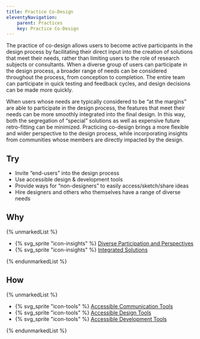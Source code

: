 ```yaml
---
title: Practice Co-Design
eleventyNavigation:
    parent: Practices
    key: Practice Co-Design
---
```


The practice of co-design allows users to become active participants in the design process by facilitating their direct
input into the creation of solutions that meet their needs, rather than limiting users to the role of research subjects
or consultants. When a diverse group of users can participate in the design process, a broader range of needs can be
considered throughout the process, from conception to completion. The entire team can participate in quick testing and
feedback cycles, and design decisions can be made more quickly.

When users whose needs are typically considered to be “at the margins” are able to participate in the design process,
the features that meet their needs can be more smoothly integrated into the final design. In this way, both the
segregation of “special” solutions as well as expensive future retro-fitting can be minimized. Practicing co-design
brings a more flexible and wider perspective to the design process, while incorporating insights from communities whose
members are directly impacted by the design.

## Try

* Invite “end-users” into the design process
* Use accessible design & development tools
* Provide ways for “non-designers” to easily access/sketch/share ideas
* Hire designers and others who themselves have a range of diverse needs

## Why

{% unmarkedList %}

* {% svg_sprite "icon-insights" %} [Diverse Participation and Perspectives](../../insights/diverse-participation-and-perspectives/)
* {% svg_sprite "icon-insights" %} [Integrated Solutions](../../insights/integrated-solutions/)

{% endunmarkedList %}

## How

{% unmarkedList %}

* {% svg_sprite "icon-tools" %} [Accessible Communication Tools](../../tools/accessible-communication-tools/)
* {% svg_sprite "icon-tools" %} [Accessible Design Tools](../../tools/accessible-design-tools/)
* {% svg_sprite "icon-tools" %} [Accessible Development Tools](../../tools/accessible-development-tools/)

{% endunmarkedList %}
